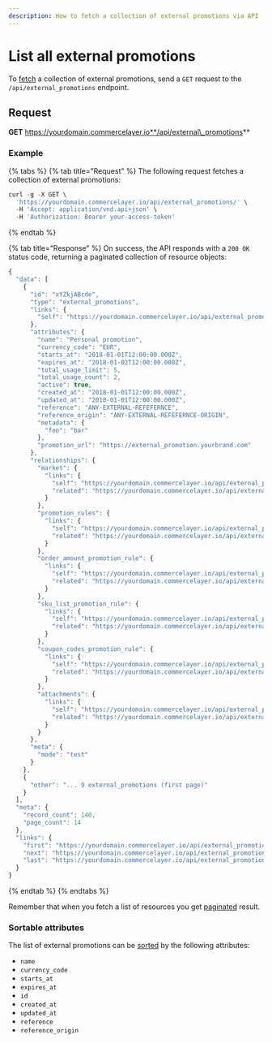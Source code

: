 ```yaml
---
description: How to fetch a collection of external promotions via API
---
```


# List all external promotions

To [fetch](https://docs.commercelayer.io/developers/fetching-resources) a collection of external promotions, send a `GET` request to the `/api/external_promotions` endpoint.

## Request

**GET** https://yourdomain.commercelayer.io**/api/external\_promotions**

### **Example**

{% tabs %}
{% tab title="Request" %}
The following request fetches a collection of external promotions:

```javascript
curl -g -X GET \
  'https://yourdomain.commercelayer.io/api/external_promotions/' \
  -H 'Accept: application/vnd.api+json' \
  -H 'Authorization: Bearer your-access-token'
```
{% endtab %}

{% tab title="Response" %}
On success, the API responds with a `200 OK` status code, returning a paginated collection of resource objects:

```javascript
{
  "data": [
    {
      "id": "xYZkjABcde",
      "type": "external_promotions",
      "links": {
        "self": "https://yourdomain.commercelayer.io/api/external_promotions/xYZkjABcde"
      },
      "attributes": {
        "name": "Personal promotion",
        "currency_code": "EUR",
        "starts_at": "2018-01-01T12:00:00.000Z",
        "expires_at": "2018-01-02T12:00:00.000Z",
        "total_usage_limit": 5,
        "total_usage_count": 2,
        "active": true,
        "created_at": "2018-01-01T12:00:00.000Z",
        "updated_at": "2018-01-01T12:00:00.000Z",
        "reference": "ANY-EXTERNAL-REFEFERNCE",
        "reference_origin": "ANY-EXTERNAL-REFEFERNCE-ORIGIN",
        "metadata": {
          "foo": "bar"
        },
        "promotion_url": "https://external_promotion.yourbrand.com"
      },
      "relationships": {
        "market": {
          "links": {
            "self": "https://yourdomain.commercelayer.io/api/external_promotions/xYZkjABcde/relationships/market",
            "related": "https://yourdomain.commercelayer.io/api/external_promotions/xYZkjABcde/market"
          }
        },
        "promotion_rules": {
          "links": {
            "self": "https://yourdomain.commercelayer.io/api/external_promotions/xYZkjABcde/relationships/promotion_rules",
            "related": "https://yourdomain.commercelayer.io/api/external_promotions/xYZkjABcde/promotion_rules"
          }
        },
        "order_amount_promotion_rule": {
          "links": {
            "self": "https://yourdomain.commercelayer.io/api/external_promotions/xYZkjABcde/relationships/order_amount_promotion_rule",
            "related": "https://yourdomain.commercelayer.io/api/external_promotions/xYZkjABcde/order_amount_promotion_rule"
          }
        },
        "sku_list_promotion_rule": {
          "links": {
            "self": "https://yourdomain.commercelayer.io/api/external_promotions/xYZkjABcde/relationships/sku_list_promotion_rule",
            "related": "https://yourdomain.commercelayer.io/api/external_promotions/xYZkjABcde/sku_list_promotion_rule"
          }
        },
        "coupon_codes_promotion_rule": {
          "links": {
            "self": "https://yourdomain.commercelayer.io/api/external_promotions/xYZkjABcde/relationships/coupon_codes_promotion_rule",
            "related": "https://yourdomain.commercelayer.io/api/external_promotions/xYZkjABcde/coupon_codes_promotion_rule"
          }
        },
        "attachments": {
          "links": {
            "self": "https://yourdomain.commercelayer.io/api/external_promotions/xYZkjABcde/relationships/attachments",
            "related": "https://yourdomain.commercelayer.io/api/external_promotions/xYZkjABcde/attachments"
          }
        }
      },
      "meta": {
        "mode": "test"
      }
    },
    {
      "other": "... 9 external_promotions (first page)"
    }
  ],
  "meta": {
    "record_count": 140,
    "page_count": 14
  },
  "links": {
    "first": "https://yourdomain.commercelayer.io/api/external_promotions?page[number]=1&page[size]=10",
    "next": "https://yourdomain.commercelayer.io/api/external_promotions?page[number]=2&page[size]=10",
    "last": "https://yourdomain.commercelayer.io/api/external_promotions?page[number]=14&page[size]=10"
  }
}
```
{% endtab %}
{% endtabs %}

Remember that when you fetch a list of resources you get [paginated](https://docs.commercelayer.io/developers/pagination) result.

### Sortable attributes

The list of external promotions can be [sorted](https://docs.commercelayer.io/developers/sorting-results) by the following attributes:

* `name`
* `currency_code`
* `starts_at`
* `expires_at`
* `id`
* `created_at`
* `updated_at`
* `reference`
* `reference_origin`
